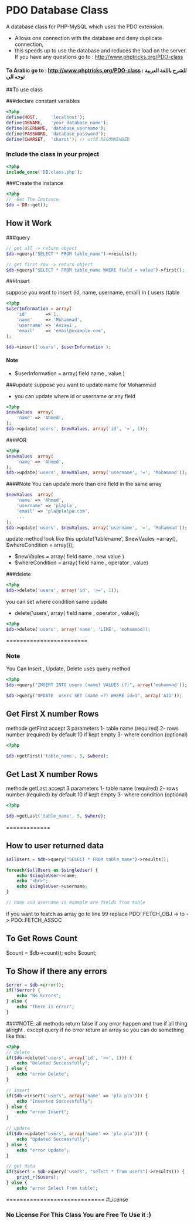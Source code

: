 PDO Database Class
============================

A database class for PHP-MySQL which uses the PDO extension.
* Allows one connection with the database and deny duplicate connection, 
* this speeds up to use the database and reduces the load on the server.
If you have any questions go to : http://www.phptricks.org/PDO-class

#### To Arabic go to : http://www.phptricks.org/PDO-class  : للشرح باللغة العربية توجه الى

##To use class

###declare constant variables

```php
<?php
define(HOST,     'localhost');
define(DBNAME,   'your_database_name');
define(USERNAME, 'database_username');
define(PASSWORD, 'database_password');
define(CHARSET,  'charst'); // utf8 RECOMMENDED
```
### Include the class in your project
```php
<?php
include_once('DB.class.php');
```
###Create the instance
```php
<?php
//  Get The Instance
$db = DB::get();
```

## How it Work
###query

```php
// get all -> return object
$db->query("SELECT * FROM table_name")->results();

// get first row -> return object
$db->query("SELECT * FROM table_name WHERE field = value")->first();
```

###Insert

suppose you want to insert (id, name, username, email) in ( users )table
```php
<?php
$userInformation = array(
	'id'       => 1,
	'name'     => 'Mohammad',
	'username' => 'Anzawi',
	'email'    => 'email@example.com',
);

$db->insert('users', $userInformation );
```

#### Note
* $userInformation = array( field name  , value )

###update
suppose you want to update name for Mohammad

* you can update where id or username or any field

```php
<?php
$newValues  array(
	'name' => 'Ahmed',
);
$db->update('users', $newValues, array('id', '=', 1));
```
####OR
```php
<?php
$newValues  array(
	'name' => 'Ahmed',
);
$db->update('users', $newValues, array('username', '=', 'Mohammad'));
```

####Note
You can update more than one field in the same array
```php
$newValues  array(
	'name' => 'Ahmed',
	'username' => 'plapla',
	'email' => 'pla@plalpa.com',
	...
);
$db->update('users', $newValues, array('username', '=', 'Mohammad'));
```
update method look like this
update('tablename', $newVaules =array(), $whereCondition = array());

* $newVaules = array( field name  , new value )
* $whereCondition = array( field name  , operator  ,  value)

###delete
```php
<?php
$db->delete('users', array('id', '>=', 1));
```
you can set where condition same update 
* delete('users', array( field name  , operator  ,  value));
```php
<?php
$db->delete('users', array('name', 'LIKE', 'mohammad));
```
========================

### Note
You Can Insert , Update, Delete uses query method
```php
<?php
$db->query("INSERT INTO users (name) VALUES (?)", array('mohammad'));

$db->query("UPDATE  users SET (name =?) WHERE id=1", array('AIi'));
```

## Get First X number Rows
methode getFirst accept 3 parameters 
1- table name (required)
2- rows number (required) by default 10 if kept empty
3- where condition (optional)
```php
<?php

$db->getFirst('table_name', 5, $where);
```

## Get Last X number Rows
methode getLast accept 3 parameters 
1- table name (required)
2- rows number (required) by default 10 if kept empty
3- where condition (optional)
```php
<?php

$db->getLast('table_name', 5, $where);
```
=============

## How to user returned data
```php
$allUsers = $db->query("SELECT * FROM table_name")->results();

foreach($allUsers as $singleUser) {
	echo $singleUser->name;
	echo "<br>";
	echo $singleUser->username;
}

// name and username in example are fields from table
```
if you want to featch as array 
go to line 99 replace PDO::FETCH_OBJ ->  to -> PDO::FETCH_ASSOC
## To Get Rows Count
$count = $db->count();
echo $count;
## To Show if there any errors
```php
$error = $db->error();
if(!$error) {
	echo "No Errors";
} else {
	echo "There is error";
}
```
####NOTE:
all methods return false if any error happen and true if all thing allright . except query if no error return an array
so you can do something like this:
```php
<?php 
// delete
if($db->delete('users', array('id', '>=', 1))) {
	echo "Deleted Successfully";
} else {
	echo "error Delete";
}

// insert
if($db->insert('users', array('name' => 'pla pla'))) {
	echo "Inserted Successfully";
} else {
	echo "error Insert";
}

// update 
if($db->update('users', array('name' => 'pla pla'))) {
	echo "Updated Successfully";
} else {
	echo "error Update";
}

// get data
if($users = $db->query('users', "select * from users")->results()) {
	print_r($users);
} else {
	echo "error Select From table";
```
=============================
#License
### No License For This Class You are Free To Use it :)





